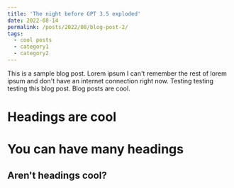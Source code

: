 ```yaml
---
title: 'The night before GPT 3.5 exploded'
date: 2022-08-14
permalink: /posts/2022/08/blog-post-2/
tags:
  - cool posts
  - category1
  - category2
---
```


This is a sample blog post. Lorem ipsum I can't remember the rest of lorem ipsum and don't have an internet connection right now. Testing testing testing this blog post. Blog posts are cool.

Headings are cool
======

You can have many headings
======

Aren't headings cool?
------